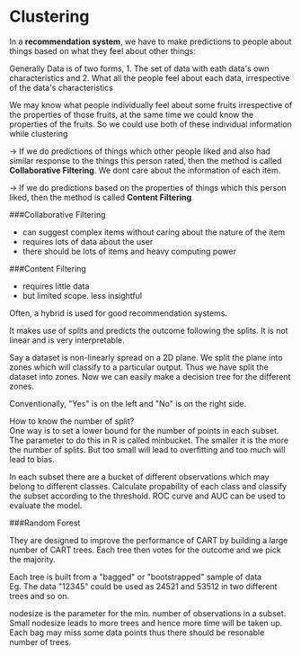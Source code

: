 # Clustering

In a **recommendation system**, we have to make predictions to people about things based on what they feel about other things: <br>

Generally Data is of two forms, 1. The set of data with eath data's own characteristics and 2. What all the people feel about each data, irrespective of the data's characteristics <br>

We may know what people individually feel about some fruits irrespective of the properties of those fruits, at the same time we could know the properties of the fruits. So we could use both of these individual information while clustering<br>

-> If we do predictions of things which other people liked and also had similar response to the things this person rated, then the method is called **Collaborative Filtering**. We dont care about the information of each item.<br>

-> If we do predictions based on the properties of things which this person liked, then the method is called **Content Filtering**<br>

###Collaborative Filtering
* can suggest complex items without caring about the nature of the item
* requires lots of data about the user
* there should be lots of items and heavy computing power

###Content Filtering
* requires little data
* but limited scope. less insightful

Often, a hybrid is used for good recommendation systems.




It makes use of splits and predicts the outcome following the splits. It is not linear and is very interpretable.<br>

Say a dataset is non-linearly spread on a 2D plane. We split the plane into zones which will classify to a particular output. Thus we have split the dataset into zones. Now we can easily make a decision tree for the different zones. <br>

Conventionally, "Yes" is on the left and "No" is on the right side. <br>

How to know the number of split?<br>
One way is to set a lower bound for the number of points in each subset. The parameter to do this in R is called minbucket. The smaller it is the more the number of splits. But too small will lead to overfitting and too much will lead to bias.<br>

In each subset there are a bucket of different observations which may belong to different classes. Calculate propability of each class and classify the subset according to the threshold. ROC curve and AUC can be used to evaluate the model.

###Random Forest

They are designed to improve the performance of CART by building a large number of CART trees. Each tree then votes for the outcome and we pick the majority.<br>

Each tree is built from a "bagged" or "bootstrapped" sample of data<br>
Eg. The data "12345" could be used as 24521 and 53512 in two different trees and so on.<br>

nodesize is the parameter for the min. number of observations in a subset. Small nodesize leads to more trees and hence more time will be taken up. Each bag may miss some data points thus there should be resonable number of trees.
